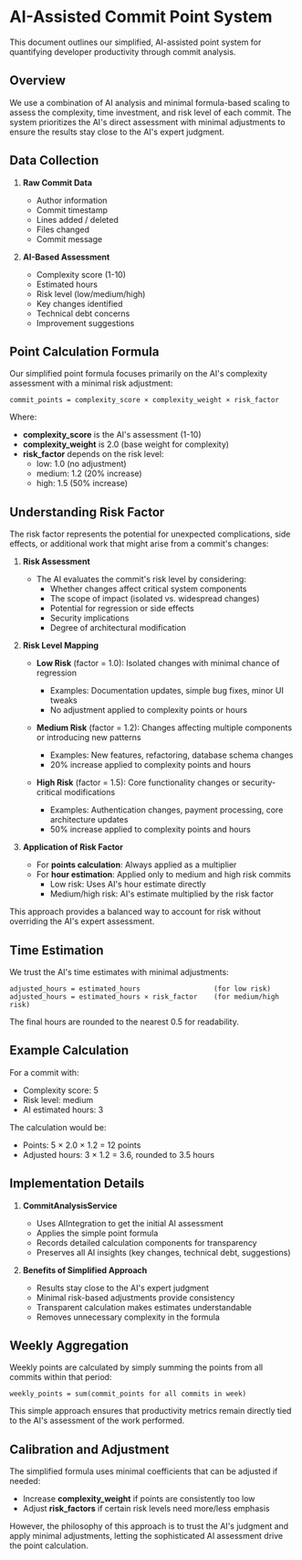 # AI-Assisted Commit Point System

This document outlines our simplified, AI-assisted point system for quantifying developer productivity through commit analysis.

## Overview

We use a combination of AI analysis and minimal formula-based scaling to assess the complexity, time investment, and risk level of each commit. The system prioritizes the AI's direct assessment with minimal adjustments to ensure the results stay close to the AI's expert judgment.

## Data Collection

1. **Raw Commit Data**  
   - Author information
   - Commit timestamp
   - Lines added / deleted
   - Files changed
   - Commit message

2. **AI-Based Assessment**  
   - Complexity score (1-10)
   - Estimated hours
   - Risk level (low/medium/high)
   - Key changes identified
   - Technical debt concerns
   - Improvement suggestions

## Point Calculation Formula

Our simplified point formula focuses primarily on the AI's complexity assessment with a minimal risk adjustment:

```
commit_points = complexity_score × complexity_weight × risk_factor
```

Where:
- **complexity_score** is the AI's assessment (1-10)
- **complexity_weight** is 2.0 (base weight for complexity)
- **risk_factor** depends on the risk level:
  - low: 1.0 (no adjustment)
  - medium: 1.2 (20% increase)
  - high: 1.5 (50% increase)

## Understanding Risk Factor

The risk factor represents the potential for unexpected complications, side effects, or additional work that might arise from a commit's changes:

1. **Risk Assessment**
   - The AI evaluates the commit's risk level by considering:
     - Whether changes affect critical system components
     - The scope of impact (isolated vs. widespread changes)
     - Potential for regression or side effects
     - Security implications
     - Degree of architectural modification

2. **Risk Level Mapping**
   - **Low Risk** (factor = 1.0): Isolated changes with minimal chance of regression
     - Examples: Documentation updates, simple bug fixes, minor UI tweaks
     - No adjustment applied to complexity points or hours
   
   - **Medium Risk** (factor = 1.2): Changes affecting multiple components or introducing new patterns
     - Examples: New features, refactoring, database schema changes
     - 20% increase applied to complexity points and hours
   
   - **High Risk** (factor = 1.5): Core functionality changes or security-critical modifications
     - Examples: Authentication changes, payment processing, core architecture updates
     - 50% increase applied to complexity points and hours

3. **Application of Risk Factor**
   - For **points calculation**: Always applied as a multiplier
   - For **hour estimation**: Applied only to medium and high risk commits
     - Low risk: Uses AI's hour estimate directly
     - Medium/high risk: AI's estimate multiplied by the risk factor

This approach provides a balanced way to account for risk without overriding the AI's expert assessment.

## Time Estimation

We trust the AI's time estimates with minimal adjustments:

```
adjusted_hours = estimated_hours                  (for low risk)
adjusted_hours = estimated_hours × risk_factor    (for medium/high risk)
```

The final hours are rounded to the nearest 0.5 for readability.

## Example Calculation

For a commit with:
- Complexity score: 5
- Risk level: medium
- AI estimated hours: 3

The calculation would be:
- Points: 5 × 2.0 × 1.2 = 12 points
- Adjusted hours: 3 × 1.2 = 3.6, rounded to 3.5 hours

## Implementation Details

1. **CommitAnalysisService**
   - Uses AIIntegration to get the initial AI assessment
   - Applies the simple point formula
   - Records detailed calculation components for transparency
   - Preserves all AI insights (key changes, technical debt, suggestions)

2. **Benefits of Simplified Approach**
   - Results stay close to the AI's expert judgment
   - Minimal risk-based adjustments provide consistency
   - Transparent calculation makes estimates understandable
   - Removes unnecessary complexity in the formula

## Weekly Aggregation

Weekly points are calculated by simply summing the points from all commits within that period:

```
weekly_points = sum(commit_points for all commits in week)
```

This simple approach ensures that productivity metrics remain directly tied to the AI's assessment of the work performed.

## Calibration and Adjustment

The simplified formula uses minimal coefficients that can be adjusted if needed:
- Increase **complexity_weight** if points are consistently too low
- Adjust **risk_factors** if certain risk levels need more/less emphasis

However, the philosophy of this approach is to trust the AI's judgment and apply minimal adjustments, letting the sophisticated AI assessment drive the point calculation.